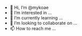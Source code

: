 - 👋 Hi, I’m @mykoae
- 👀 I’m interested in ...
- 🌱 I’m currently learning ...
- 💞️ I’m looking to collaborate on ...
- 📫 How to reach me ...

<!---
mykoae/mykoae is a ✨ special ✨ repository because its `README.md` (this file) appears on your GitHub profile.
You can click the Preview link to take a look at your changes.
--->

